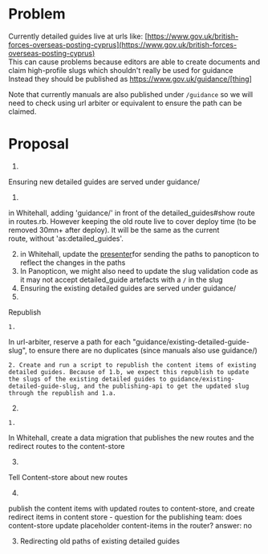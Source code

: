# Problem

Currently detailed guides live at urls like: [https://www.gov.uk/british-forces-overseas-posting-cyprus](https://www.gov.uk/british-forces-overseas-posting-cyprus)  
This can cause problems because editors are able to create documents and claim high-profile slugs which shouldn't really be used for guidance  
Instead they should be published as https://www.gov.uk/guidance/[thing]

Note that currently manuals are also published under `/guidance` so we will need to check using url arbiter or equivalent to ensure the path can be claimed.

# Proposal

1. 

Ensuring new detailed guides are served under guidance/

  1. 

in Whitehall, adding 'guidance/' in front of the detailed\_guides#show route in routes.rb. However keeping the old route live to cover deploy time (to be removed 30mn+ after deploy). It will be the same as the current route,&nbsp;without 'as:detailed\_guides'.

  2. in Whitehall, update&nbsp;the [presenter](https://github.com/alphagov/whitehall/blob/master/app/models/registerable_edition.rb#L26-L32)for sending the paths to panopticon to reflect the changes in the paths
  3. In Panopticon, we&nbsp;might also need to update the slug validation code as it may not accept detailed\_guide artefacts with a `/` in the slug
2. Ensuring the existing detailed guides are served under guidance/
  1. 

Republish

    1. 

In url-arbiter, reserve a path for each "guidance/existing-detailed-guide-slug", to ensure there are no duplicates (since manuals also use guidance/)

    2. Create and run a script to republish the content items of existing detailed guides. Because of 1.b, we expect this republish to update the slugs of the existing detailed guides to guidance/existing-detailed-guide-slug, and the publishing-api to get the updated slug through the republish and 1.a.
  2.   

    1. 

In Whitehall, create a data migration that publishes the new routes and the redirect routes to the content-store

  3. 

Tell Content-store about new routes

  4. 

publish the content items with updated routes to content-store, and create redirect items in content store - question for the publishing team: does content-store update placeholder content-items in the router? answer: no

3. Redirecting old paths of existing detailed guides

&nbsp;

